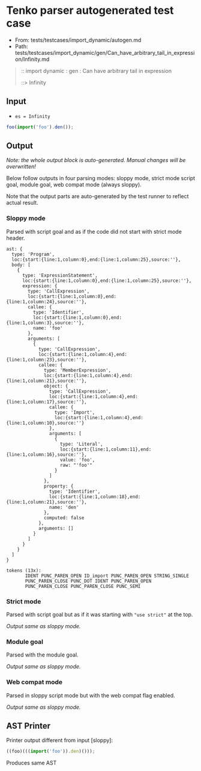 # Tenko parser autogenerated test case

- From: tests/testcases/import_dynamic/autogen.md
- Path: tests/testcases/import_dynamic/gen/Can_have_arbitrary_tail_in_expression/Infinity.md

> :: import dynamic : gen : Can have arbitrary tail in expression
>
> ::> Infinity

## Input

- `es = Infinity`

`````js
foo(import('foo').den());
`````

## Output

_Note: the whole output block is auto-generated. Manual changes will be overwritten!_

Below follow outputs in four parsing modes: sloppy mode, strict mode script goal, module goal, web compat mode (always sloppy).

Note that the output parts are auto-generated by the test runner to reflect actual result.

### Sloppy mode

Parsed with script goal and as if the code did not start with strict mode header.

`````
ast: {
  type: 'Program',
  loc:{start:{line:1,column:0},end:{line:1,column:25},source:''},
  body: [
    {
      type: 'ExpressionStatement',
      loc:{start:{line:1,column:0},end:{line:1,column:25},source:''},
      expression: {
        type: 'CallExpression',
        loc:{start:{line:1,column:0},end:{line:1,column:24},source:''},
        callee: {
          type: 'Identifier',
          loc:{start:{line:1,column:0},end:{line:1,column:3},source:''},
          name: 'foo'
        },
        arguments: [
          {
            type: 'CallExpression',
            loc:{start:{line:1,column:4},end:{line:1,column:23},source:''},
            callee: {
              type: 'MemberExpression',
              loc:{start:{line:1,column:4},end:{line:1,column:21},source:''},
              object: {
                type: 'CallExpression',
                loc:{start:{line:1,column:4},end:{line:1,column:17},source:''},
                callee: {
                  type: 'Import',
                  loc:{start:{line:1,column:4},end:{line:1,column:10},source:''}
                },
                arguments: [
                  {
                    type: 'Literal',
                    loc:{start:{line:1,column:11},end:{line:1,column:16},source:''},
                    value: 'foo',
                    raw: "'foo'"
                  }
                ]
              },
              property: {
                type: 'Identifier',
                loc:{start:{line:1,column:18},end:{line:1,column:21},source:''},
                name: 'den'
              },
              computed: false
            },
            arguments: []
          }
        ]
      }
    }
  ]
}

tokens (13x):
       IDENT PUNC_PAREN_OPEN ID_import PUNC_PAREN_OPEN STRING_SINGLE
       PUNC_PAREN_CLOSE PUNC_DOT IDENT PUNC_PAREN_OPEN
       PUNC_PAREN_CLOSE PUNC_PAREN_CLOSE PUNC_SEMI
`````

### Strict mode

Parsed with script goal but as if it was starting with `"use strict"` at the top.

_Output same as sloppy mode._

### Module goal

Parsed with the module goal.

_Output same as sloppy mode._

### Web compat mode

Parsed in sloppy script mode but with the web compat flag enabled.

_Output same as sloppy mode._

## AST Printer

Printer output different from input [sloppy]:

````js
((foo)(((import('foo')).den)()));
````

Produces same AST
